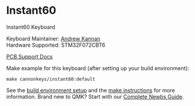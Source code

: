 # Instant60

Instant60 Keyboard

Keyboard Maintainer: [Andrew Kannan](https://github.com/awkannan1)  
Hardware Supported: STM32F072CBT6  

[PCB Support Docs](https://docs.cannonkeys.com/instant60/)

Make example for this keyboard (after setting up your build environment):

    make cannonkeys/instant60:default

See the [build environment setup](https://docs.qmk.fm/#/getting_started_build_tools) and the [make instructions](https://docs.qmk.fm/#/getting_started_make_guide) for more information. Brand new to QMK? Start with our [Complete Newbs Guide](https://docs.qmk.fm/#/newbs).
